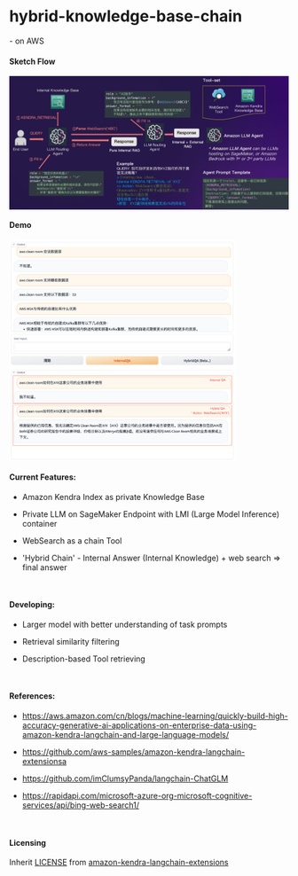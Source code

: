 # hybrid-knowledge-base-chain

 \- on AWS
 
#### Sketch Flow
<img src="assets/hyb-agent-flow.jpg" alt="image-22134105000" style="zoom:100%;" align="middle" />

#### Demo
<img src="assets/demo.png" alt="image-22134105067" style="zoom:40%;" align="middle" />
<img src="assets/demo2.png" alt="image-22134105068" style="zoom:40%;" align="middle" />
</br>

#### Current Features:
- Amazon Kendra Index as private Knowledge Base

- Private LLM on SageMaker Endpoint with LMI (Large Model Inference) container

- WebSearch as a chain Tool

- 'Hybrid Chain' - Internal Answer (Internal Knowledge) + web search => final answer

</br>

#### Developing:
- Larger model with better understanding of task prompts

- Retrieval similarity filtering

- Description-based Tool retrieving

</br>

#### References:
- https://aws.amazon.com/cn/blogs/machine-learning/quickly-build-high-accuracy-generative-ai-applications-on-enterprise-data-using-amazon-kendra-langchain-and-large-language-models/

- https://github.com/aws-samples/amazon-kendra-langchain-extensionsa

- https://github.com/imClumsyPanda/langchain-ChatGLM

- https://rapidapi.com/microsoft-azure-org-microsoft-cognitive-services/api/bing-web-search1/

</br>

#### Licensing

Inherit [LICENSE](LICENSE) from [amazon-kendra-langchain-extensions](https://github.com/aws-samples/amazon-kendra-langchain-extensions)
